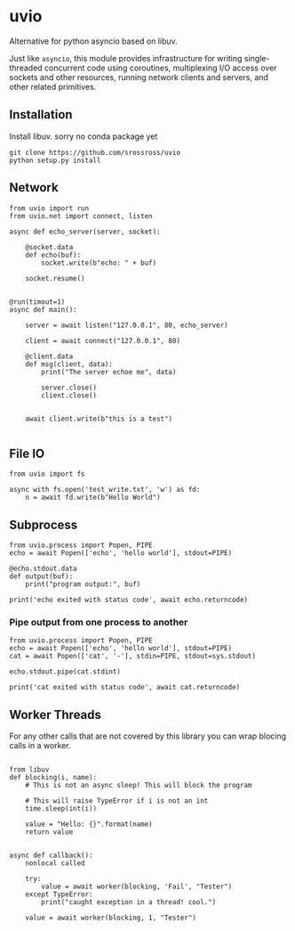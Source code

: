 # uvio

Alternative for python asyncio based on libuv.


Just like `asyncio`, this module provides infrastructure for writing single-threaded concurrent code using coroutines, multiplexing I/O access over sockets and other resources, running network clients and servers, and other related primitives.


## Installation

Install libuv. sorry no conda package yet

```
git clone https://github.com/srossross/uvio
python setup.py install
```

## Network

```
from uvio import run
from uvio.net import connect, listen

async def echo_server(server, socket):

    @socket.data
    def echo(buf):
        socket.write(b"echo: " + buf)

    socket.resume()


@run(timout=1)
async def main():

    server = await listen("127.0.0.1", 80, echo_server)

    client = await connect("127.0.0.1", 80)

    @client.data
    def msg(client, data):
        print("The server echoe me", data)

        server.close()
        client.close()


    await client.write(b"this is a test")


```

## File IO

```
from uvio import fs

async with fs.open('test_write.txt', 'w') as fd:
    n = await fd.write(b"Hello World")

```

## Subprocess

```
from uvio.process import Popen, PIPE
echo = await Popen(['echo', 'hello world'], stdout=PIPE)

@echo.stdout.data
def output(buf):
    print("program output:", buf)

print('echo exited with status code', await echo.returncode)

```

### Pipe output from one process to another

```
from uvio.process import Popen, PIPE
echo = await Popen(['echo', 'hello world'], stdout=PIPE)
cat = await Popen(['cat', '-'], stdin=PIPE, stdout=sys.stdout)

echo.stdout.pipe(cat.stdint)

print('cat exited with status code', await cat.returncode)

```


## Worker Threads

For any other calls that are not covered by this library you
can wrap blocing calls in a worker.

```

from libuv
def blocking(i, name):
    # This is not an async sleep! This will block the program

    # This will raise TypeError if i is not an int
    time.sleep(int(i))

    value = "Hello: {}".format(name)
    return value


async def callback():
    nonlocal called

    try:
        value = await worker(blocking, 'Fail', "Tester")
    except TypeError:
        print("caught exception in a thread! cool.")

    value = await worker(blocking, 1, "Tester")

```


